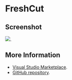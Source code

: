 # FreshCut



## Screenshot
![](https://raw.githubusercontent.com/gerane/VSCodeThemes/master/gerane.Theme-FreshCut/screenshot.png).


## More Information
* [Visual Studio Marketplace](https://marketplace.visualstudio.com/items/gerane.Theme-FreshCut).
* [GitHub repository](https://github.com/gerane/VSCodeThemes).
